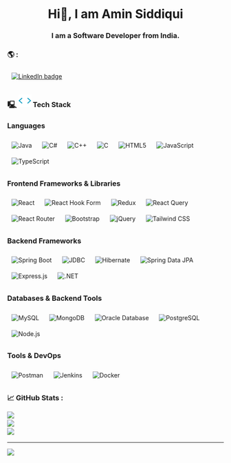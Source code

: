 <!--## Howdy! 👋
## I'm Amin, a Software Developer. -->
<h1 align="center">Hi👋, I am Amin Siddiqui</h1>
<h3 align="center">I am a Software Developer from India.</h3>
<!--## #30NitesOfCode: [Check out my progress!](https://www.codedex.io/@amin/30-nites-of-code)  
  [#30NitesOfCode](https://www.codedex.io/@amin/30-nites-of-code)
  ![@amin #30NitesOfCode](https://www.codedex.io/api/petStatus?user=amin)-->
<!--
**aameensiddiqui/aameensiddiqui** is a ✨ _special_ ✨ repository because its `README.md` (this file) appears on your GitHub profile.
https://gprm.itsvg.in/
![JavaFX](https://img.shields.io/badge/javafx-%23FF0000.svg?style=for-the-badge&logo=javafx&logoColor=white)
![Notion](https://img.shields.io/badge/Notion-%23000000.svg?style=for-the-badge&logo=notion&logoColor=white)
socials
[![Stack Overflow](https://img.shields.io/badge/-Stackoverflow-FE7A16?logo=stack-overflow&logoColor=white)](https://stackoverflow.com/users/27310691) [![Codepen](https://img.shields.io/badge/Codepen-000000?style=for-the-badge&logo=codepen&logoColor=white)](https://codepen.io/aminsiddiqui) 
Here are some ideas to get you started:
- 🔭 I’m currently working on ...
- 🌱 I’m currently learning ...
- 👯 I’m looking to collaborate on ...
- 🤔 I’m looking for help with ...
- 💬 Ask me about ...
- 📫 How to reach me: ...
- 😄 Pronouns: ...
- ⚡ Fun fact: ...
💻 🌐📊
[![LinkedIn](https://img.shields.io/badge/LinkedIn-%230077B5.svg?logo=linkedin&logoColor=white)](https://linkedin.com/in/siddiquiamin) 
-->

### 🌎 :

<a href="https://linkedin.com/in/siddiquiamin" target="_blank">
  <img src="https://img.shields.io/badge/LinkedIn-%230077B5.svg?logo=linkedin&logoColor=white" alt="LinkedIn badge" style="vertical-align:middle; margin:10px; height:25px; width:auto;" />
</a>

### 🖳 <img src="static/codegif.webp" width="30"/> Tech Stack

<!-- Languages -->
<h3>Languages</h3>
<span>
  <img src="https://upload.wikimedia.org/wikipedia/en/3/30/Java_programming_language_logo.svg" alt="Java" width="40" style="margin:10px; vertical-align:middle"/>
  <img src="https://img.shields.io/badge/C%23-%23239120.svg?style=flat&logo=csharp&logoColor=white" alt="C#" style="margin:10px; height:25px; vertical-align:middle"/>
  <img src="https://img.shields.io/badge/C++-%2300599C.svg?style=flat&logo=c%2B%2B&logoColor=white" alt="C++" style="margin:10px; height:25px; vertical-align:middle"/>
  <img src="https://img.shields.io/badge/C-%2300599C.svg?style=flat&logo=c&logoColor=white" alt="C" style="margin:10px; height:25px; vertical-align:middle"/>
  <img src="https://img.shields.io/badge/HTML-%23E34F26.svg?style=flat&logo=html5&logoColor=white" alt="HTML5" style="margin:10px; height:25px; vertical-align:middle"/>
  <img src="https://img.shields.io/badge/JavaScript-%23323330.svg?style=flat&logo=javascript&logoColor=%23F7DF1E" alt="JavaScript" style="margin:10px; height:25px; vertical-align:middle"/>
  <img src="https://img.shields.io/badge/TypeScript-%23007ACC.svg?style=flat&logo=typescript&logoColor=white" alt="TypeScript" style="margin:10px; height:25px; vertical-align:middle"/>
</span>

<br/>

<!-- Frontend Frameworks and Libraries -->
<h3>Frontend Frameworks & Libraries</h3>
<span>
  <img src="https://img.shields.io/badge/React-%2320232a.svg?style=flat&logo=react&logoColor=%2361DAFB" alt="React" style="margin:10px; height:25px; vertical-align:middle"/>
  <img src="https://img.shields.io/badge/React%20Hook%20Form-%23EC5990.svg?style=flat&logo=reacthookform&logoColor=white" alt="React Hook Form" style="margin:10px; height:25px; vertical-align:middle"/>
  <img src="https://img.shields.io/badge/Redux-%23593d88.svg?style=flat&logo=redux&logoColor=white" alt="Redux" style="margin:10px; height:25px; vertical-align:middle"/>
  <img src="https://img.shields.io/badge/-React%20Query-FF4154?style=flat&logo=react%20query&logoColor=white" alt="React Query" style="margin:10px; height:25px; vertical-align:middle"/>
  <img src="https://img.shields.io/badge/React_Router-CA4245?style=flat&logo=react-router&logoColor=white" alt="React Router" style="margin:10px; height:25px; vertical-align:middle"/>
  <img src="https://img.shields.io/badge/Bootstrap-%238511FA.svg?style=flat&logo=bootstrap&logoColor=white" alt="Bootstrap" style="margin:10px; height:25px; vertical-align:middle"/>
  <img src="https://img.shields.io/badge/jQuery-%230769AD.svg?style=flat&logo=jquery&logoColor=white" alt="jQuery" style="margin:10px; height:25px; vertical-align:middle"/>
  <img src="https://img.shields.io/badge/Tailwind CSS-%2338B2AC.svg?style=flat&logo=tailwind-css&logoColor=white" alt="Tailwind CSS" style="margin:10px; height:25px; vertical-align:middle"/>
</span>

<br/>

<!-- Backend Frameworks -->
<h3>Backend Frameworks</h3>
<span>
  <img src="https://img.shields.io/badge/Spring%20Boot-%236DB33F.svg?style=flat&logo=spring&logoColor=white" alt="Spring Boot" style="margin:10px; height:25px; vertical-align:middle"/>
  <img src="https://img.shields.io/badge/JDBC-%23007ACC.svg?style=flat&logo=java&logoColor=white" alt="JDBC" style="margin:10px; height:25px; vertical-align:middle" />
  <img src="https://img.shields.io/badge/Hibernate-59666C?style=flat&logo=hibernate&logoColor=white" alt="Hibernate" style="margin:10px; height:25px; vertical-align:middle"/>
  <img src="https://img.shields.io/badge/Spring%20Data%20JPA-%236DB33F.svg?style=flat&logo=spring&logoColor=white" alt="Spring Data JPA" style="margin:10px; height:25px; vertical-align:middle" />

  <img src="https://img.shields.io/badge/Express.js-%23404d59.svg?style=flat&logo=express&logoColor=white" alt="Express.js" style="margin:10px; height:25px; vertical-align:middle"/>
  <img src="https://img.shields.io/badge/.NET-5C2D91?style=flat&logo=.net&logoColor=white" alt=".NET" style="margin:10px; height:25px; vertical-align:middle"/>
</span>

<br/>

<!-- Databases & Backend Tools -->
<h3>Databases & Backend Tools</h3>
<span>
  <img src="https://img.shields.io/badge/MySQL-4479A1.svg?style=flat&logo=mysql&logoColor=white" alt="MySQL" style="margin:10px; height:25px; vertical-align:middle"/>
  <img src="https://img.shields.io/badge/MongoDB-%234ea94b.svg?style=flat&logo=mongodb&logoColor=white" alt="MongoDB" style="margin:10px; height:25px; vertical-align:middle"/>
  <img src="https://img.shields.io/badge/Oracle_DB-F80000?style=flat&logo=oracle&logoColor=white" alt="Oracle Database" style="margin:10px; height:25px; vertical-align:middle" />
  <img src="https://img.shields.io/badge/PostgreSQL-336791?style=flat&logo=postgresql&logoColor=white" alt="PostgreSQL" style="margin:10px; height:25px; vertical-align:middle" />
  <img src="https://img.shields.io/badge/Node.js-6DA55F?style=flat&logo=node.js&logoColor=white" alt="Node.js" style="margin:10px; height:25px; vertical-align:middle"/>
</span>

<br/>

<!-- Tools & DevOps -->
<h3>Tools & DevOps</h3>
<span>
  <img src="https://img.shields.io/badge/Postman-FF6C37?style=flat&logo=postman&logoColor=white" alt="Postman" style="margin:10px; height:25px; vertical-align:middle"/>
  <img src="https://img.shields.io/badge/Jenkins-%232C5263.svg?style=flat&logo=jenkins&logoColor=white" alt="Jenkins" style="margin:10px; height:25px; vertical-align:middle"/>
  <img src="https://img.shields.io/badge/Docker-%230db7ed.svg?style=flat&logo=docker&logoColor=white" alt="Docker" style="margin:10px; height:25px; vertical-align:middle"/>
</span>

<!--
![Java](https://img.shields.io/badge/java-%23ED8B00.svg?style=flat&logo=openjdk&logoColor=white)
![C#](https://img.shields.io/badge/c%23-%23239120.svg?style=flat&logo=csharp&logoColor=white)
![C++](https://img.shields.io/badge/c++-%2300599C.svg?style=flat&logo=c%2B%2B&logoColor=white)
![C](https://img.shields.io/badge/c-%2300599C.svg?style=flat&logo=c&logoColor=white)
![HTML5](https://img.shields.io/badge/html5-%23E34F26.svg?style=flat&logo=html5&logoColor=white)
![JavaScript](https://img.shields.io/badge/javascript-%23323330.svg?style=flat&logo=javascript&logoColor=%23F7DF1E)
![TypeScript](https://img.shields.io/badge/typescript-%23007ACC.svg?style=flat&logo=typescript&logoColor=white)
![.Net](https://img.shields.io/badge/.NET-5C2D91?style=flat&logo=.net&logoColor=white)
![Bootstrap](https://img.shields.io/badge/bootstrap-%238511FA.svg?style=flat&logo=bootstrap&logoColor=white)
![jQuery](https://img.shields.io/badge/jquery-%230769AD.svg?style=flat&logo=jquery&logoColor=white)
![JWT](https://img.shields.io/badge/JWT-black?style=flat&logo=JSON%20web%20tokens)
![NodeJS](https://img.shields.io/badge/node.js-6DA55F?style=flat&logo=node.js&logoColor=white)
![React](https://img.shields.io/badge/react-%2320232a.svg?style=flat&logo=react&logoColor=%2361DAFB)
![React Hook Form](https://img.shields.io/badge/React%20Hook%20Form-%23EC5990.svg?style=flat&logo=reacthookform&logoColor=white)
![Redux](https://img.shields.io/badge/redux-%23593d88.svg?style=flat&logo=redux&logoColor=white)
![React Query](https://img.shields.io/badge/-React%20Query-FF4154?style=flat&logo=react%20query&logoColor=white)
![React Router](https://img.shields.io/badge/React_Router-CA4245?style=flat&logo=react-router&logoColor=white)
![Spring](https://img.shields.io/badge/spring-%236DB33F.svg?style=flat&logo=spring&logoColor=white)
![Apache Tomcat](https://img.shields.io/badge/apache%20tomcat-%23F8DC75.svg?style=flat&logo=apache-tomcat&logoColor=black)
![Jenkins](https://img.shields.io/badge/jenkins-%232C5263.svg?style=flat&logo=jenkins&logoColor=white)
![MongoDB](https://img.shields.io/badge/MongoDB-%234ea94b.svg?style=flat&logo=mongodb&logoColor=white)
![MySQL](https://img.shields.io/badge/mysql-4479A1.svg?style=flat&logo=mysql&logoColor=white)
![GitHub](https://img.shields.io/badge/github-%23121011.svg?style=flat&logo=github&logoColor=white)
![Docker](https://img.shields.io/badge/docker-%230db7ed.svg?style=flat&logo=docker&logoColor=white)
![Postman](https://img.shields.io/badge/Postman-FF6C37?style=flat&logo=postman&logoColor=white)
-->

### 📈 GitHub Stats :

![](https://github-readme-stats.vercel.app/api?username=aameensiddiqui&theme=transparent&hide_border=false&include_all_commits=true&count_private=true)<br/>
![](https://github-readme-streak-stats.herokuapp.com/?user=aameensiddiqui&theme=transparent&hide_border=false)<br/>
![](https://github-readme-stats.vercel.app/api/top-langs/?username=aameensiddiqui&theme=transparent&hide_border=false&include_all_commits=true&count_private=true&layout=compact)

<!--
[![TestUser at CodeAbbey banner](https://www.codeabbey.com/index/user_banner/aminsiddiqui.png)](https://www.codeabbey.com/index/user_profile/aminsiddiqui)
### ✍️ Random Dev Quote :
![](https://quotes-github-readme.vercel.app/api?type=vetical&theme=tokyonight)
### 🔝 Top Contributed Repo
![](https://github-contributor-stats.vercel.app/api?username=aameensiddiqui&limit=5&theme=transparent&combine_all_yearly_contributions=true) -->

---

[![](https://visitcount.itsvg.in/api?id=aameensiddiqui&icon=2&color=1)](https://visitcount.itsvg.in)

<!-- Proudly created with GPRM ( https://gprm.itsvg.in ) -->
